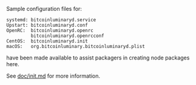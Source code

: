 Sample configuration files for:
```
systemd: bitcoinluminaryd.service
Upstart: bitcoinluminaryd.conf
OpenRC:  bitcoinluminaryd.openrc
         bitcoinluminaryd.openrcconf
CentOS:  bitcoinluminaryd.init
macOS:   org.bitcoinluminary.bitcoinluminaryd.plist
```
have been made available to assist packagers in creating node packages here.

See [doc/init.md](../../doc/init.md) for more information.
